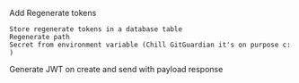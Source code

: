 Add Regenerate tokens

    Store regenerate tokens in a database table
    Regenerate path
    Secret from environment variable (Chill GitGuardian it's on purpose c: )

Generate JWT on create and send with payload response
